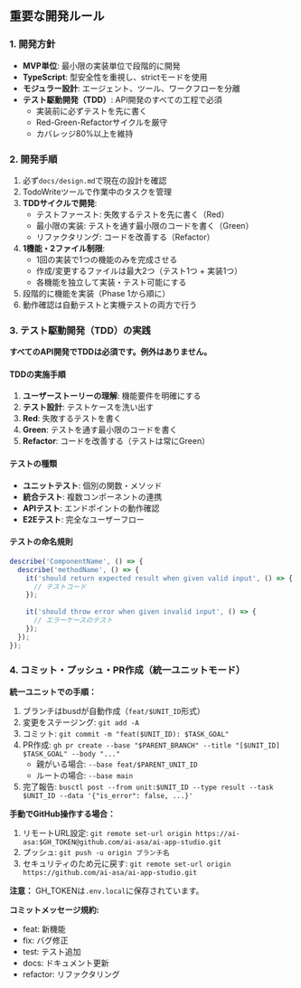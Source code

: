 
## 重要な開発ルール

### 1. 開発方針
- **MVP単位**: 最小限の実装単位で段階的に開発
- **TypeScript**: 型安全性を重視し、strictモードを使用
- **モジュラー設計**: エージェント、ツール、ワークフローを分離
- **テスト駆動開発（TDD）**: API開発のすべての工程で必須
  - 実装前に必ずテストを先に書く
  - Red-Green-Refactorサイクルを厳守
  - カバレッジ80%以上を維持

### 2. 開発手順
1. 必ず`docs/design.md`で現在の設計を確認
2. TodoWriteツールで作業中のタスクを管理
3. **TDDサイクルで開発**:
   - テストファースト: 失敗するテストを先に書く（Red）
   - 最小限の実装: テストを通す最小限のコードを書く（Green）
   - リファクタリング: コードを改善する（Refactor）
4. **1機能・2ファイル制限**:
   - 1回の実装で1つの機能のみを完成させる
   - 作成/変更するファイルは最大2つ（テスト1つ + 実装1つ）
   - 各機能を独立して実装・テスト可能にする
5. 段階的に機能を実装（Phase 1から順に）
6. 動作確認は自動テストと実機テストの両方で行う

### 3. テスト駆動開発（TDD）の実践
**すべてのAPI開発でTDDは必須です。例外はありません。**

#### TDDの実施手順
1. **ユーザーストーリーの理解**: 機能要件を明確にする
2. **テスト設計**: テストケースを洗い出す
3. **Red**: 失敗するテストを書く
4. **Green**: テストを通す最小限のコードを書く
5. **Refactor**: コードを改善する（テストは常にGreen）

#### テストの種類
- **ユニットテスト**: 個別の関数・メソッド
- **統合テスト**: 複数コンポーネントの連携
- **APIテスト**: エンドポイントの動作確認
- **E2Eテスト**: 完全なユーザーフロー

#### テストの命名規則
```typescript
describe('ComponentName', () => {
  describe('methodName', () => {
    it('should return expected result when given valid input', () => {
      // テストコード
    });
    
    it('should throw error when given invalid input', () => {
      // エラーケースのテスト
    });
  });
});
```

### 4. コミット・プッシュ・PR作成（統一ユニットモード）

**統一ユニットでの手順：**
1. ブランチはbusdが自動作成（`feat/$UNIT_ID`形式）
2. 変更をステージング: `git add -A`
3. コミット: `git commit -m "feat($UNIT_ID): $TASK_GOAL"`
4. PR作成: `gh pr create --base "$PARENT_BRANCH" --title "[$UNIT_ID] $TASK_GOAL" --body "..."`
   - 親がいる場合: `--base feat/$PARENT_UNIT_ID`
   - ルートの場合: `--base main`
5. 完了報告: `busctl post --from unit:$UNIT_ID --type result --task $UNIT_ID --data '{"is_error": false, ...}'`

**手動でGitHub操作する場合：**
1. リモートURL設定: `git remote set-url origin https://ai-asa:$GH_TOKEN@github.com/ai-asa/ai-app-studio.git`
2. プッシュ: `git push -u origin ブランチ名`
3. セキュリティのため元に戻す: `git remote set-url origin https://github.com/ai-asa/ai-app-studio.git`

**注意：** GH_TOKENは`.env.local`に保存されています。

**コミットメッセージ規約:**
- feat: 新機能
- fix: バグ修正
- test: テスト追加
- docs: ドキュメント更新
- refactor: リファクタリング

